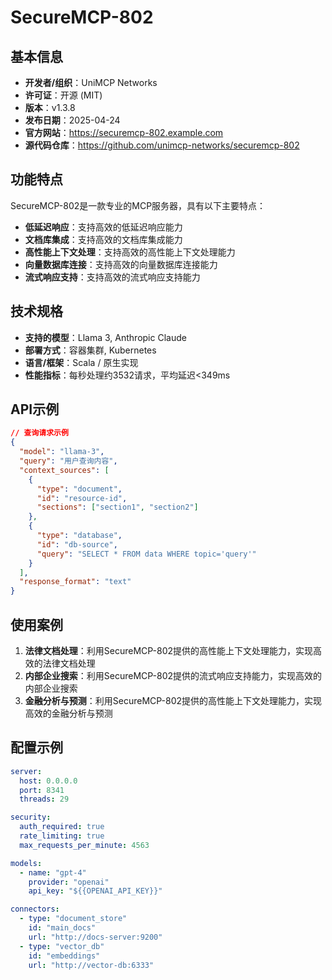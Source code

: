 # SecureMCP-802

## 基本信息

- **开发者/组织**：UniMCP Networks
- **许可证**：开源 (MIT)
- **版本**：v1.3.8
- **发布日期**：2025-04-24
- **官方网站**：https://securemcp-802.example.com
- **源代码仓库**：https://github.com/unimcp-networks/securemcp-802

## 功能特点

SecureMCP-802是一款专业的MCP服务器，具有以下主要特点：

- **低延迟响应**：支持高效的低延迟响应能力
- **文档库集成**：支持高效的文档库集成能力
- **高性能上下文处理**：支持高效的高性能上下文处理能力
- **向量数据库连接**：支持高效的向量数据库连接能力
- **流式响应支持**：支持高效的流式响应支持能力


## 技术规格

- **支持的模型**：Llama 3, Anthropic Claude
- **部署方式**：容器集群, Kubernetes
- **语言/框架**：Scala / 原生实现
- **性能指标**：每秒处理约3532请求，平均延迟<349ms

## API示例

```json
// 查询请求示例
{
  "model": "llama-3",
  "query": "用户查询内容",
  "context_sources": [
    {
      "type": "document",
      "id": "resource-id",
      "sections": ["section1", "section2"]
    },
    {
      "type": "database",
      "id": "db-source",
      "query": "SELECT * FROM data WHERE topic='query'"
    }
  ],
  "response_format": "text"
}
```

## 使用案例

1. **法律文档处理**：利用SecureMCP-802提供的高性能上下文处理能力，实现高效的法律文档处理
2. **内部企业搜索**：利用SecureMCP-802提供的流式响应支持能力，实现高效的内部企业搜索
3. **金融分析与预测**：利用SecureMCP-802提供的高性能上下文处理能力，实现高效的金融分析与预测


## 配置示例

```yaml
server:
  host: 0.0.0.0
  port: 8341
  threads: 29

security:
  auth_required: true
  rate_limiting: true
  max_requests_per_minute: 4563

models:
  - name: "gpt-4"
    provider: "openai"
    api_key: "${{OPENAI_API_KEY}}"

connectors:
  - type: "document_store"
    id: "main_docs"
    url: "http://docs-server:9200"
  - type: "vector_db"
    id: "embeddings"
    url: "http://vector-db:6333"
```